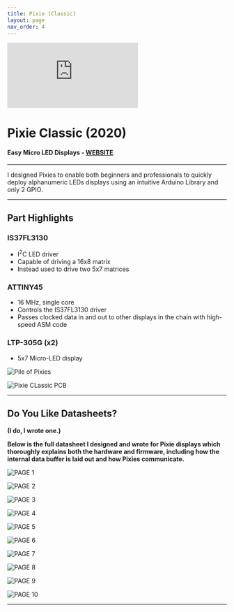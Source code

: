 ```yaml
---
title: Pixie (Classic)
layout: page
nav_order: 4
---
```


<iframe class="youtube-video" src="https://www.youtube.com/embed/ov4PKlrrAWs" title="YouTube video player" frameborder="0" allow="accelerometer; autoplay; clipboard-write; encrypted-media; gyroscope; picture-in-picture; web-share" allowfullscreen></iframe>

# **Pixie Classic (2020)**

#### Easy Micro LED Displays - [WEBSITE](https://connor.nishiji.ma/Pixie)

--------------------------------------------

<blurb>I designed Pixies to enable both beginners and professionals to quickly deploy alphanumeric LEDs displays using an intuitive Arduino Library and only 2 GPIO.</blurb>

--------------------------------------------

## Part Highlights

### IS37FL3130

- I<sup>2</sup>C LED driver
- Capable of driving a 16x8 matrix
- Instead used to drive two 5x7 matrices

### ATTINY45

- 16 MHz, single core
- Controls the IS37FL3130 driver
- Passes clocked data in and out to other displays in the chain with high-speed ASM code

### LTP-305G (x2)

- 5x7 Micro-LED display

![Pile of Pixies](https://raw.githubusercontent.com/connornishijima/connornishijima.github.io/main/img/pixie_classic_pile.jfif)

![Pixie CLassic PCB](https://raw.githubusercontent.com/connornishijima/connornishijima.github.io/main/img/pixie_classic_pcb.jpg)

----------------------------------------------------------------

## Do You Like Datasheets?

**(I do, I wrote one.)**

**Below is the full datasheet I designed and wrote for Pixie displays which thoroughly explains both the hardware and firmware, including how the internal data buffer is laid out and how Pixies communicate.**

![PAGE 1](https://raw.githubusercontent.com/connornishijima/connornishijima.github.io/main/img/datasheet_page_1.jpg)

![PAGE 2](https://raw.githubusercontent.com/connornishijima/connornishijima.github.io/main/img/datasheet_page_2.jpg)

![PAGE 3](https://raw.githubusercontent.com/connornishijima/connornishijima.github.io/main/img/datasheet_page_3.jpg)

![PAGE 4](https://raw.githubusercontent.com/connornishijima/connornishijima.github.io/main/img/datasheet_page_4.jpg)

![PAGE 5](https://raw.githubusercontent.com/connornishijima/connornishijima.github.io/main/img/datasheet_page_5.jpg)

![PAGE 6](https://raw.githubusercontent.com/connornishijima/connornishijima.github.io/main/img/datasheet_page_6.jpg)

![PAGE 7](https://raw.githubusercontent.com/connornishijima/connornishijima.github.io/main/img/datasheet_page_7.jpg)

![PAGE 8](https://raw.githubusercontent.com/connornishijima/connornishijima.github.io/main/img/datasheet_page_8.jpg)

![PAGE 9](https://raw.githubusercontent.com/connornishijima/connornishijima.github.io/main/img/datasheet_page_9.jpg)

![PAGE 10](https://raw.githubusercontent.com/connornishijima/connornishijima.github.io/main/img/datasheet_page_10.jpg)

--------------------------------------------------
